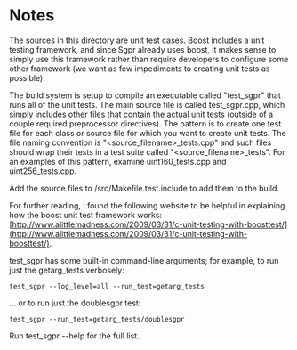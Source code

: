 # Notes
The sources in this directory are unit test cases.  Boost includes a
unit testing framework, and since Sgpr already uses boost, it makes
sense to simply use this framework rather than require developers to
configure some other framework (we want as few impediments to creating
unit tests as possible).

The build system is setup to compile an executable called "test_sgpr"
that runs all of the unit tests.  The main source file is called
test_sgpr.cpp, which simply includes other files that contain the
actual unit tests (outside of a couple required preprocessor
directives).  The pattern is to create one test file for each class or
source file for which you want to create unit tests.  The file naming
convention is "<source_filename>_tests.cpp" and such files should wrap
their tests in a test suite called "<source_filename>_tests".  For an
examples of this pattern, examine uint160_tests.cpp and
uint256_tests.cpp.

Add the source files to /src/Makefile.test.include to add them to the build.

For further reading, I found the following website to be helpful in
explaining how the boost unit test framework works:
[http://www.alittlemadness.com/2009/03/31/c-unit-testing-with-boosttest/](http://www.alittlemadness.com/2009/03/31/c-unit-testing-with-boosttest/).

test_sgpr has some built-in command-line arguments; for
example, to run just the getarg_tests verbosely:

    test_sgpr --log_level=all --run_test=getarg_tests

... or to run just the doublesgpr test:

    test_sgpr --run_test=getarg_tests/doublesgpr

Run  test_sgpr --help   for the full list.

